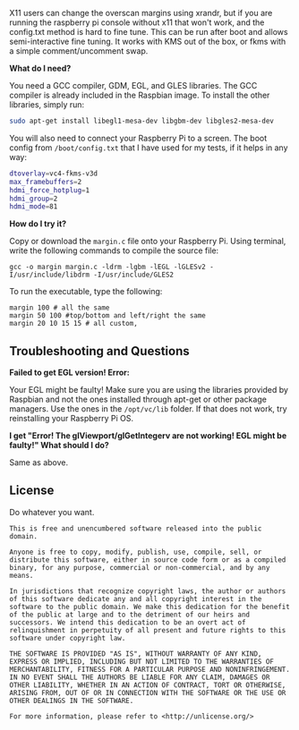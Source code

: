 X11 users can change the overscan margins using xrandr, but if you are running the raspberry pi console without x11 that won't work, and the config.txt method is hard to fine tune. This can be run after boot and allows semi-interactive fine tuning. It works with KMS out of the box, or fkms with a simple comment/uncomment swap.


**What do I need?**

You need a GCC compiler, GDM, EGL, and GLES libraries. The GCC compiler is already included in the Raspbian image. To install the other libraries, simply run:

```bash
sudo apt-get install libegl1-mesa-dev libgbm-dev libgles2-mesa-dev
```

You will also need to connect your Raspberry Pi to a screen. The boot config from `/boot/config.txt` that I have used for my tests, if it helps in any way:

```bash
dtoverlay=vc4-fkms-v3d
max_framebuffers=2
hdmi_force_hotplug=1
hdmi_group=2
hdmi_mode=81
```

**How do I try it?**

Copy or download the `margin.c` file onto your Raspberry Pi. Using terminal, write the following commands to compile the source file:

```
gcc -o margin margin.c -ldrm -lgbm -lEGL -lGLESv2 -I/usr/include/libdrm -I/usr/include/GLES2
```

To run the executable, type the following:

```
margin 100 # all the same
margin 50 100 #top/bottom and left/right the same
margin 20 10 15 15 # all custom, 
```

## Troubleshooting and Questions

**Failed to get EGL version! Error:**

Your EGL might be faulty! Make sure you are using the libraries provided by Raspbian and not the ones installed through apt-get or other package managers. Use the ones in the `/opt/vc/lib` folder. If that does not work, try reinstalling your Raspberry Pi OS.

**I get "Error! The glViewport/glGetIntegerv are not working! EGL might be faulty!" What should I do?**

Same as above.

## License

Do whatever you want.

```
This is free and unencumbered software released into the public domain.

Anyone is free to copy, modify, publish, use, compile, sell, or
distribute this software, either in source code form or as a compiled
binary, for any purpose, commercial or non-commercial, and by any
means.

In jurisdictions that recognize copyright laws, the author or authors
of this software dedicate any and all copyright interest in the
software to the public domain. We make this dedication for the benefit
of the public at large and to the detriment of our heirs and
successors. We intend this dedication to be an overt act of
relinquishment in perpetuity of all present and future rights to this
software under copyright law.

THE SOFTWARE IS PROVIDED "AS IS", WITHOUT WARRANTY OF ANY KIND,
EXPRESS OR IMPLIED, INCLUDING BUT NOT LIMITED TO THE WARRANTIES OF
MERCHANTABILITY, FITNESS FOR A PARTICULAR PURPOSE AND NONINFRINGEMENT.
IN NO EVENT SHALL THE AUTHORS BE LIABLE FOR ANY CLAIM, DAMAGES OR
OTHER LIABILITY, WHETHER IN AN ACTION OF CONTRACT, TORT OR OTHERWISE,
ARISING FROM, OUT OF OR IN CONNECTION WITH THE SOFTWARE OR THE USE OR
OTHER DEALINGS IN THE SOFTWARE.

For more information, please refer to <http://unlicense.org/>
```
